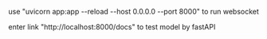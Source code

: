 use "uvicorn app:app --reload --host 0.0.0.0 --port 8000" to run websocket

enter link "http://localhost:8000/docs" to test model by fastAPI
